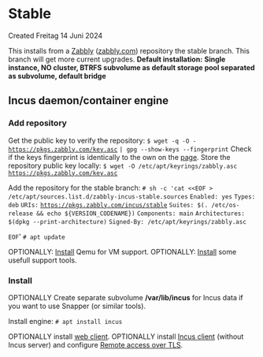 # Stable
Created Freitag 14 Juni 2024

This installs from a [Zabbly](https://github.com/zabbly/incus) ([zabbly.com](https://zabbly.com/)) repository the stable branch. This branch will get more current upgrades.
**Default installation:** **Single instance, NO cluster, BTRFS subvolume as default storage pool separated as subvolume, default bridge**

Incus daemon/container engine
-----------------------------
### Add repository
Get the public key to verify the repository:
``$ wget -q -O -`` [``https://pkgs.zabbly.com/key.asc``](https://pkgs.zabbly.com/key.asc) ``| gpg --show-keys --fingerprint``
Check if the keys fingerprint is identically to the own on the [page](https://github.com/zabbly/incus#installation).
Store the repository public key locally:
``$ wget -O /etc/apt/keyrings/zabbly.asc`` [``https://pkgs.zabbly.com/key.asc``](https://pkgs.zabbly.com/key.asc)

Add the repository for the stable branch:
``# sh -c 'cat <<EOF > /etc/apt/sources.list.d/zabbly-incus-stable.sources``
``Enabled: yes``
``Types: deb``
``URIs:`` [``https://pkgs.zabbly.com/incus/stable``](https://pkgs.zabbly.com/incus/stable)
``Suites: $(. /etc/os-release && echo ${VERSION_CODENAME})``
``Components: main``
``Architectures: $(dpkg --print-architecture)``
``Signed-By: /etc/apt/keyrings/zabbly.asc``

``EOF``'
``# apt update``

OPTIONALLY: [Install](../../QEmu-KVM/Installation.md) Qemu for VM support.
OPTIONALLY: [Install](./1_Optionals.md) some usefull support tools.

### Install
OPTIONALLY Create separate subvolume **/var/lib/incus** for Incus data if you want to use Snapper (or similar tools).

Install engine:
``# apt install incus``

OPTIONALLY install [web client](./Stable/Clients.md#web-interface).
OPTIONALLY install [Incus client](./Stable/Clients/Ubuntu.md) (without Incus server) and configure [Remote access over TLS](./Stable/Clients.md#remote-access-over-tls).





